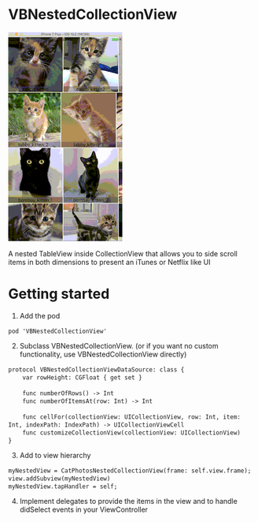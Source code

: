 # VBNestedCollectionView

![alt text](https://github.com/baldys/VBNestedCollectionView/blob/master/Preview.gif "Logo Title Text 1")


A nested TableView inside CollectionView that allows you to side scroll items in both dimensions to present an iTunes or Netflix like UI

# Getting started

1. Add the pod
  ```
  pod 'VBNestedCollectionView'
  ```
  
2. Subclass VBNestedCollectionView. (or if you want no custom functionality, use VBNestedCollectionView directly)

  ```
  protocol VBNestedCollectionViewDataSource: class {
      var rowHeight: CGFloat { get set }

      func numberOfRows() -> Int
      func numberOfItemsAt(row: Int) -> Int

      func cellFor(collectionView: UICollectionView, row: Int, item: Int, indexPath: IndexPath) -> UICollectionViewCell
      func customizeCollectionView(collectionView: UICollectionView)
  }
  ```

3. Add to view hierarchy

  ```
  myNestedView = CatPhotosNestedCollectionView(frame: self.view.frame);
  view.addSubview(myNestedView)
  myNestedView.tapHandler = self;
  ```

4. Implement delegates to provide the items in the view and to handle didSelect events in your ViewController
